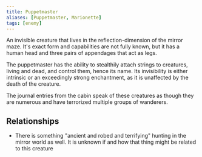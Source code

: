 ```yaml
---
title: Puppetmaster
aliases: [Puppetmaster, Marionette]
tags: [enemy]
---
```

An invisible creature that lives in the reflection-dimension of the mirror maze. It's exact form and capabilities are not fully known, but it has a human head and three pairs of appendages that act as legs.

The puppetmaster has the ability to stealthily attach strings to creatures, living and dead, and control them, hence its name. Its invisibility is either intrinsic or an exceedingly strong enchantment, as it is unaffected by the death of the creature.

The journal entries from the cabin speak of these creatures as though they are numerous and have terrorized multiple groups of wanderers.

## Relationships
- There is something "ancient and robed and terrifying" hunting in the mirror world as well. It is unknown if and how that thing might be related to this creature